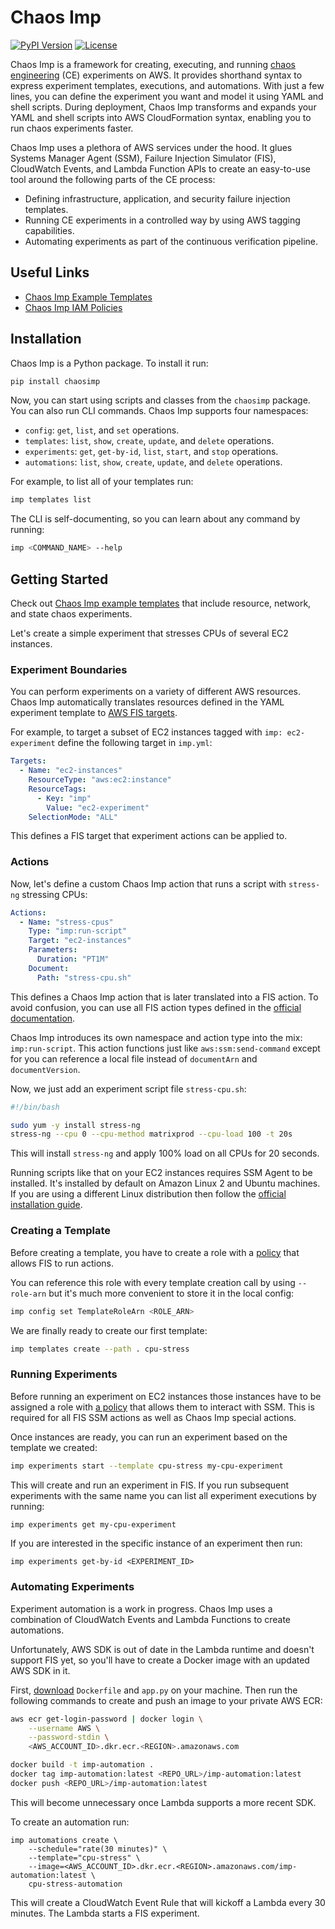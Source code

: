 # Chaos Imp

[![PyPI Version](https://img.shields.io/pypi/v/chaosimp.svg)](https://pypi.python.org/pypi/chaosimp)
[![License](https://img.shields.io/badge/License-Apache%202.0-blue.svg)](https://github.com/gitbucket/gitbucket/blob/master/LICENSE)

Chaos Imp is a framework for creating, executing, and running [chaos engineering](https://principlesofchaos.org/) (CE) experiments on AWS. It provides shorthand syntax to express experiment templates, executions, and automations. With just a few lines, you can define the experiment you want and model it using YAML and shell scripts. During deployment, Chaos Imp transforms and expands your YAML and shell scripts into AWS CloudFormation syntax, enabling you to run chaos experiments faster.

Chaos Imp uses a plethora of AWS services under the hood. It glues Systems Manager Agent (SSM), Failure Injection Simulator (FIS), CloudWatch Events, and Lambda Function APIs to create an easy-to-use tool around the following parts of the CE process:

- Defining infrastructure, application, and security failure injection templates.
- Running CE experiments in a controlled way by using AWS tagging capabilities.
- Automating experiments as part of the continuous verification pipeline.

## Useful Links

- [Chaos Imp Example Templates](https://github.com/chaosops-oss/chaosimp-examples)
- [Chaos Imp IAM Policies](https://github.com/chaosops-oss/chaosimp-iam-policies)

## Installation

Chaos Imp is a Python package. To install it run:

```bash
pip install chaosimp
```

Now, you can start using scripts and classes from the `chaosimp` package. You can also run CLI commands. Chaos Imp supports four namespaces:

- `config`: `get`, `list`, and `set` operations.
- `templates`: `list`, `show`, `create`, `update`, and `delete` operations.
- `experiments`: `get`, `get-by-id`, `list`, `start`, and `stop` operations.
- `automations`: `list`, `show`, `create`, `update`, and `delete` operations.

For example, to list all of your templates run:

```bash
imp templates list
```

The CLI is self-documenting, so you can learn about any command by running:

```bash
imp <COMMAND_NAME> --help
```

## Getting Started

Check out [Chaos Imp example templates](https://github.com/chaosops-oss/chaosimp-examples) that include resource, network, and state chaos experiments.

Let's create a simple experiment that stresses CPUs of several EC2 instances.

### Experiment Boundaries

You can perform experiments on a variety of different AWS resources. Chaos Imp automatically translates resources defined in the YAML experiment template to [AWS FIS targets](https://docs.aws.amazon.com/fis/latest/userguide/targets.html).

For example, to target a subset of EC2 instances tagged with `imp: ec2-experiment` define the following target in `imp.yml`:

```yaml
Targets:
  - Name: "ec2-instances"
    ResourceType: "aws:ec2:instance"
    ResourceTags:
      - Key: "imp"
        Value: "ec2-experiment"
    SelectionMode: "ALL"
```

This defines a FIS target that experiment actions can be applied to.

### Actions

Now, let's define a custom Chaos Imp action that runs a script with `stress-ng` stressing CPUs:

```yaml
Actions:
  - Name: "stress-cpus"
    Type: "imp:run-script"
    Target: "ec2-instances"
    Parameters:
      Duration: "PT1M"
    Document:
      Path: "stress-cpu.sh"
```

This defines a Chaos Imp action that is later translated into a FIS action. To avoid confusion, you can use all FIS action types defined in the [official documentation](https://docs.aws.amazon.com/fis/latest/userguide/fis-actions-reference.html).

Chaos Imp introduces its own namespace and action type into the mix: `imp:run-script`. This action functions just like `aws:ssm:send-command` except for you can reference a local file instead of `documentArn` and `documentVersion`.

Now, we just add an experiment script file `stress-cpu.sh`:

```bash
#!/bin/bash

sudo yum -y install stress-ng
stress-ng --cpu 0 --cpu-method matrixprod --cpu-load 100 -t 20s
```

This will install `stress-ng` and apply 100% load on all CPUs for 20 seconds.

Running scripts like that on your EC2 instances requires SSM Agent to be installed. It's installed by default on Amazon Linux 2 and Ubuntu machines. If you are using a different Linux distribution then follow the [official installation guide](https://docs.aws.amazon.com/systems-manager/latest/userguide/sysman-install-ssm-agent.html).

### Creating a Template

Before creating a template, you have to create a role with a [policy](https://github.com/chaosops-oss/chaosimp-iam-policies/blob/master/ImpFis.json) that allows FIS to run actions.

You can reference this role with every template creation call by using `--role-arn` but it's much more convenient to store it in the local config:

```bash
imp config set TemplateRoleArn <ROLE_ARN>
```

We are finally ready to create our first template:

```bash
imp templates create --path . cpu-stress
```

### Running Experiments

Before running an experiment on EC2 instances those instances have to be assigned a role with [a policy](https://github.com/chaosops-oss/chaosimp-iam-policies/blob/master/ImpSsm.json) that allows them to interact with SSM. This is required for all FIS SSM actions as well as Chaos Imp special actions.

Once instances are ready, you can run an experiment based on the template we created:

```bash
imp experiments start --template cpu-stress my-cpu-experiment
```

This will create and run an experiment in FIS. If you run subsequent experiments with the same name you can list all experiment executions by running:

```bash
imp experiments get my-cpu-experiment
```

If you are interested in the specific instance of an experiment then run:

```shell
imp experiments get-by-id <EXPERIMENT_ID>
```

### Automating Experiments

Experiment automation is a work in progress. Chaos Imp uses a combination of CloudWatch Events and Lambda Functions to create automations.

Unfortunately, AWS SDK is out of date in the Lambda runtime and doesn't support FIS yet, so you'll have to create a Docker image with an updated AWS SDK in it.

First, [download](https://github.com/chaosops-oss/chaosimp/tree/master/lambda_image) `Dockerfile` and `app.py` on your machine. Then run the following commands to create and push an image to your private AWS ECR:

```bash
aws ecr get-login-password | docker login \
    --username AWS \
    --password-stdin \
    <AWS_ACCOUNT_ID>.dkr.ecr.<REGION>.amazonaws.com

docker build -t imp-automation .
docker tag imp-automation:latest <REPO_URL>/imp-automation:latest
docker push <REPO_URL>/imp-automation:latest
```

This will become unnecessary once Lambda supports a more recent SDK.

To create an automation run:

```shell
imp automations create \
    --schedule="rate(30 minutes)" \
    --template="cpu-stress" \
    --image=<AWS_ACCOUNT_ID>.dkr.ecr.<REGION>.amazonaws.com/imp-automation:latest \
    cpu-stress-automation
```

This will create a CloudWatch Event Rule that will kickoff a Lambda every 30 minutes. The Lambda starts a FIS experiment.